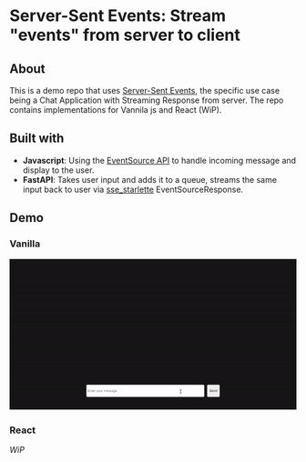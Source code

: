 # Server-Sent Events: Stream "events" from server to client

## About

This is a demo repo that uses [Server-Sent Events](https://developer.mozilla.org/en-US/docs/Web/API/Server-sent_events), the specific use case being a Chat Application with Streaming Response from server. The repo contains implementations for Vannila js and React (WiP).

## Built with    

- **Javascript**: Using the [EventSource API](https://developer.mozilla.org/en-US/docs/Web/API/EventSource) to handle incoming message and display to the user.
- **FastAPI**: Takes user input and adds it to a queue, streams the same input back to user via [sse_starlette](https://github.com/sysid/sse-starlette) EventSourceResponse.


## Demo


### Vanilla
![Chat with Streaming Response Vanilla JS Demo](docs/vanilla-js-demo.gif)


### React
*WiP*